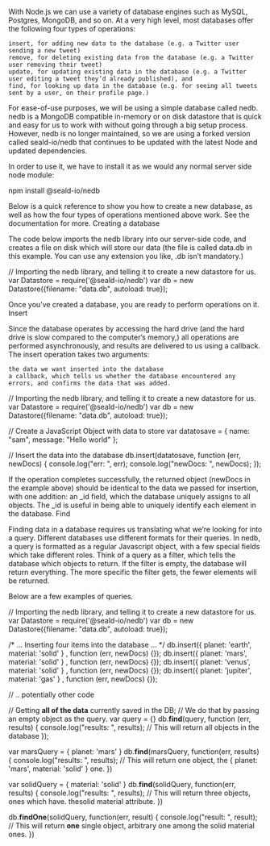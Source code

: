 With Node.js we can use a variety of database engines such as MySQL, Postgres, MongoDB, and so on. At a very high level, most databases offer the following four types of operations:

    insert, for adding new data to the database (e.g. a Twitter user sending a new tweet)
    remove, for deleting existing data from the database (e.g. a Twitter user removing their tweet)
    update, for updating existing data in the database (e.g. a Twitter user editing a tweet they’d already published), and
    find, for looking up data in the database (e.g. for seeing all tweets sent by a user, on their profile page.)

For ease-of-use purposes, we will be using a simple database called nedb. nedb is a MongoDB compatible in-memory or on disk datastore that is quick and easy for us to work with without going through a big setup process. However, nedb is no longer maintained, so we are using a forked version called seald-io/nedb that continues to be updated with the latest Node and updated dependencies.

In order to use it, we have to install it as we would any normal server side node module:

npm install @seald-io/nedb

Below is a quick reference to show you how to create a new database, as well as how the four types of operations mentioned above work. See the documentation for more.
Creating a database

The code below imports the nedb library into our server-side code, and creates a file on disk which will store our data (the file is called data.db in this example. You can use any extension you like, .db isn’t mandatory.)

// Importing the nedb library, and telling it to create a new datastore for us.
var Datastore = require('@seald-io/nedb')
var db = new Datastore({filename: "data.db", autoload: true});

Once you’ve created a database, you are ready to perform operations on it.
Insert

Since the database operates by accessing the hard drive (and the hard drive is slow compared to the computer’s memory,) all operations are performed asynchronously, and results are delivered to us using a callback. The insert operation takes two arguments:

    the data we want inserted into the database
    a callback, which tells us whether the database encountered any errors, and confirms the data that was added.

// Importing the nedb library, and telling it to create a new datastore for us.
var Datastore = require('@seald-io/nedb')
var db = new Datastore({filename: "data.db", autoload: true});

// Create a JavaScript Object with data to store
var datatosave = {
	name: "sam",
	message: "Hello world"
};

// Insert the data into the database
db.insert(datatosave, function (err, newDocs) {
	console.log("err: ", err);
	console.log("newDocs: ", newDocs);
});

If the operation completes successfully, the returned object (newDocs in the example above) should be identical to the data we passed for insertion, with one addition: an _id field, which the database uniquely assigns to all objects. The _id is useful in being able to uniquely identify each element in the database.
Find

Finding data in a database requires us translating what we’re looking for into a query. Different databases use different formats for their queries. In nedb, a query is formatted as a regular Javascript object, with a few special fields which take different roles. Think of a query as a filter, which tells the database which objects to return. If the filter is empty, the database will return everything. The more specific the filter gets, the fewer elements will be returned.

Below are a few examples of queries.

// Importing the nedb library, and telling it to create a new datastore for us.
var Datastore = require('@seald-io/nedb')
var db = new Datastore({filename: "data.db", autoload: true});

/*
...
Inserting four items into the database
...
*/
db.insert({ planet: 'earth', material: 'solid' } , function (err, newDocs) {});
db.insert({ planet: 'mars', material: 'solid' } , function (err, newDocs) {});
db.insert({ planet: 'venus', material: 'solid' } , function (err, newDocs) {});
db.insert({ planet: 'jupiter', material: 'gas' } , function (err, newDocs) {});

// .. potentially other code

// Getting **all of the data** currently saved in the DB; 
// We do that by passing an empty object as the query.
var query = {}
db.**find**(query, function (err, results) {
	console.log("results: ", results);
	// This will return all objects in the database
});

var marsQuery = { planet: 'mars' }
db.**find**(marsQuery, function(err, results) {
	console.log("results: ", results);
	// This will return one object, the { planet: 'mars', material: 'solid' } one.
})

var solidQuery = { material: 'solid' }
db.**find**(solidQuery, function(err, results) {
	console.log("results: ", results);
	// This will return three objects, ones which have. thesolid material attribute.
})

db.**findOne**(solidQuery, function(err, result) {
	console.log("result: ", result);
	// This will return **one** single object, arbitrary one among the solid material ones.
})

